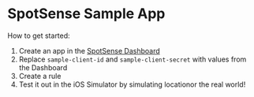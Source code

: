#  SpotSense Sample App

How to get started:
1. Create an app in the [SpotSense Dashboard](http://dashboard.spotsense.io)
2. Replace `sample-client-id` and `sample-client-secret` with values from the Dashboard
3. Create a rule
4. Test it out in the iOS Simulator by simulating locationor the real world!
